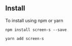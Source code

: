
## Install
    
To install using npm or yarn
```npm
npm install screen-s --save
    
yarn add screen-s
```